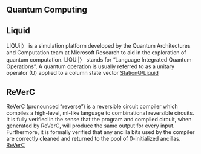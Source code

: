 Quantum Computing
--------------------

Liquid
----
LIQUi|〉 is a simulation platform developed by the Quantum Architectures and Computation team at Microsoft Research to aid in the exploration of quantum computation. LIQUi|〉 stands for “Language Integrated Quantum Operations”. A quantum operation is usually referred to as a unitary operator (U) applied to a column state vector
[StationQ/Liquid](https://github.com/StationQ/Liquid)

ReVerC
----
ReVerC (pronounced “reverse”) is a reversible circuit compiler which compiles
a high-level, ml-like language to combinational reversible circuits. It is fully
verified in the sense that the program and compiled circuit, when generated by 
ReVerC, will produce the same output for every input. Furthermore, it is 
formally verified that any ancilla bits used by the compiler are correctly 
cleaned and returned to the pool of 0-initialized ancillas.
[ReVerC](https://github.com/msr-quarc/ReVerC)